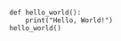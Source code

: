 


<!-- package.json : it is a file which holds the scripts and dependencies required for the project 
we can also see the dependency versions here  -->

<!-- package-lock.json : it is file which contains the different versions required for the react app in our local system  -->


<!-- node modules : it is set of auto generated files , in which dependency code will be installed  -->

<pre><code>
def hello_world():
    print("Hello, World!")
hello_world()
</code></pre>
